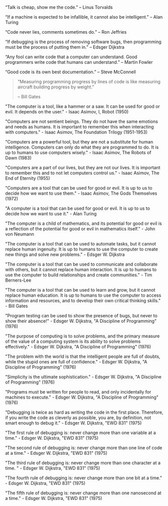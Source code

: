 “Talk is cheap, show me the code.”
– Linus Torvalds

“If a machine is expected to be infallible, it cannot also be intelligent.”
– Alan Turing

“Code never lies, comments sometimes do.”
– Ron Jeffries

“If debugging is the process of removing software bugs, then programming must be the process of putting them in.”
– Edsger Dijkstra

“Any fool can write code that a computer can understand. Good programmers write code that humans can understand.”
– Martin Fowler

“Good code is its own best documentation.”
– Steve McConnell

> “Measuring programming progress by lines of code is like measuring aircraft building 
progress by weight.”
>
> – Bill Gates
























"The computer is a tool, like a hammer or a saw. It can be used for good or evil. It depends on the user." - Isaac Asimov, I, Robot (1950)

"Computers are not sentient beings. They do not have the same emotions and needs as humans. It is important to remember this when interacting with computers." - Isaac Asimov, The Foundation Trilogy (1951-1953)

"Computers are a powerful tool, but they are not a substitute for human intelligence. Computers can only do what they are programmed to do. It is up to humans to use computers wisely." - Isaac Asimov, The Robots of Dawn (1983)

"Computers are a part of our lives, but they are not our lives. It is important to remember this and to not let computers control us." - Isaac Asimov, The End of Eternity (1955)

"Computers are a tool that can be used for good or evil. It is up to us to decide how we want to use them." - Isaac Asimov, The Gods Themselves (1972)

"A computer is a tool that can be used for good or evil. It is up to us to decide how we want to use it." - Alan Turing

"The computer is a child of mathematics, and its potential for good or evil is a reflection of the potential for good or evil in mathematics itself." - John von Neumann

"The computer is a tool that can be used to automate tasks, but it cannot replace human ingenuity. It is up to humans to use the computer to create new things and solve new problems." - Edsger W. Dijkstra

"The computer is a tool that can be used to communicate and collaborate with others, but it cannot replace human interaction. It is up to humans to use the computer to build relationships and create communities." - Tim Berners-Lee

"The computer is a tool that can be used to learn and grow, but it cannot replace human education. It is up to humans to use the computer to access information and resources, and to develop their own critical thinking skills." - Bill Gates

"Program testing can be used to show the presence of bugs, but never to show their absence!" - Edsger W. Dijkstra, "A Discipline of Programming" (1976)

"The purpose of computing is to solve problems, and the primary measure of the value of a computing system is its ability to solve problems effectively." - Edsger W. Dijkstra, "A Discipline of Programming" (1976)

"The problem with the world is that the intelligent people are full of doubts, while the stupid ones are full of confidence." - Edsger W. Dijkstra, "A Discipline of Programming" (1976)

"Simplicity is the ultimate sophistication." - Edsger W. Dijkstra, "A Discipline of Programming" (1976)

"Programs must be written for people to read, and only incidentally for machines to execute." - Edsger W. Dijkstra, "A Discipline of Programming" (1976)

"Debugging is twice as hard as writing the code in the first place. Therefore, if you write the code as cleverly as possible, you are, by definition, not smart enough to debug it." - Edsger W. Dijkstra, "EWD 831" (1975)

"The first rule of debugging is: never change more than one variable at a time." - Edsger W. Dijkstra, "EWD 831" (1975)

"The second rule of debugging is: never change more than one line of code at a time." - Edsger W. Dijkstra, "EWD 831" (1975)

"The third rule of debugging is: never change more than one character at a time.
" - Edsger W. Dijkstra, "EWD 831" (1975)

"The fourth rule of debugging is: never change more than one bit at a time." - Edsger W. Dijkstra, "EWD 831" (1975)

"The fifth rule of debugging is: never change more than one nanosecond at a time." - Edsger W. Dijkstra, "EWD 831" (1975)